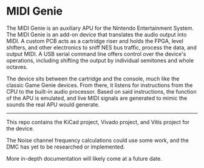 MIDI Genie
==========
The MIDI Genie is an auxiliary APU for the Nintendo Entertainment System. The MIDI Genie is an add-on device that translates the audio output into MIDI. A custom PCB acts as a cartridge riser and holds the FPGA, level shifters, and other electronics to sniff NES bus traffic, process the data, and output MIDI. A USB serial command line offers control over the device's operations, including shifting the output by individual semitones and whole octaves.

The device sits between the cartridge and the console, much like the classic Game Genie devices. From there, it listens for instructions from the CPU to the built-in audio processor. Based on said instructions, the function of the APU is emulated, and live MIDI signals are generated to mimic the sounds the real APU would generate.

-----

This repo contains the KiCad project, Vivado project, and Vitis project for the device.

The Noise channel frequency calculations could use some work, and the DMC has yet to be researched or implemented.

More in-depth documentation will likely come at a future date.